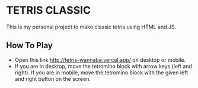 # TETRIS CLASSIC
This is my personal project to make classic tetris using HTML and JS.

## How To Play
- Open this link http://tetris-wannabe.vercel.app/ on desktop or mobile.
- If you are in desktop, move the tetromino block with arrow keys (left and right). If you are in mobile, move the tetromino block with the given left and right button on the screen.
